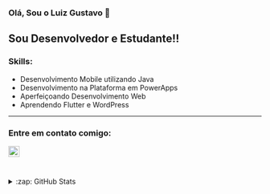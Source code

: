 ### Olá, Sou o Luiz Gustavo 👋

## Sou Desenvolvedor e Estudante!!

### Skills:

- Desenvolvimento Mobile utilizando Java
- Desenvolvimento na Plataforma em PowerApps
- Aperfeiçoando Desenvolvimento Web
- Aprendendo Flutter e WordPress


--- 
### Entre em contato comigo:

[<img align="left" alt="binhara | LinkedIn" width="22px" src="https://cdn.jsdelivr.net/npm/simple-icons@v3/icons/linkedin.svg" />][linkedin]

<br />
  
  [linkedin]: https://www.linkedin.com/in/luiz-gustavo-120503138/
  <br />
  
  <details>
  <summary>:zap: GitHub Stats</summary>
  
  <img align="left" alt="Status Github LGustavoNS" src="https://github-readme-stats.vercel.app/api?username=LGustavoNS&show_icons=true&hide_border=true" />

